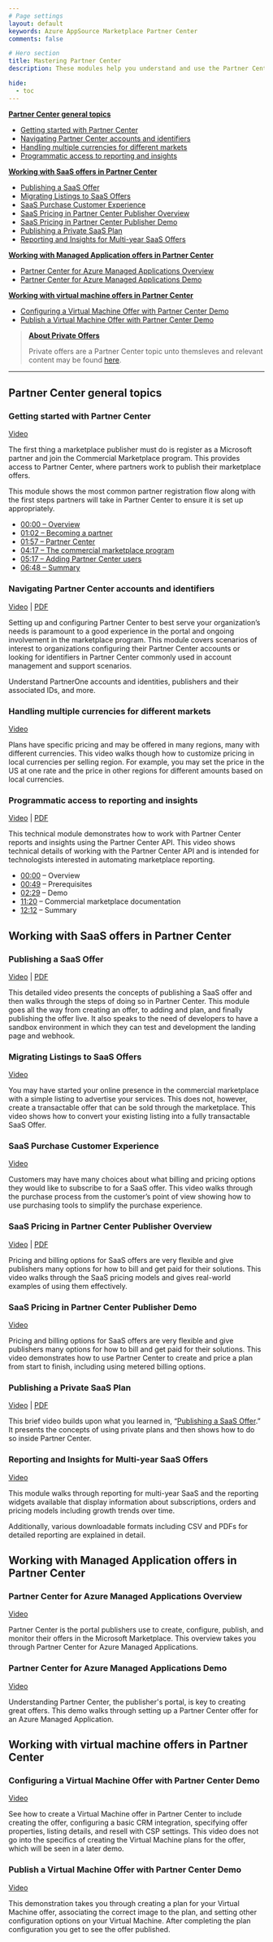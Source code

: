 ```yaml
---
# Page settings
layout: default
keywords: Azure AppSource Marketplace Partner Center
comments: false

# Hero section
title: Mastering Partner Center
description: These modules help you understand and use the Partner Center portal to publish your commercial marketplace offer.

hide:
  - toc
---
```


<!-- no toc -->
**[Partner Center general topics](#partner-center-general-topics)**

  - [Getting started with Partner Center](#getting-started-with-partner-center)
  - [Navigating Partner Center accounts and identifiers](#navigating-partner-center-accounts-and-identifiers)
  - [Handling multiple currencies for different markets](#handling-multiple-currencies-for-different-markets)
  - [Programmatic access to reporting and insights](#programmatic-access-to-reporting-and-insights)

**[Working with SaaS offers in Partner Center](#working-with-saas-offers-in-partner-center)**

  - [Publishing a SaaS Offer](#publishing-a-saas-offer)
  - [Migrating Listings to SaaS Offers](#migrating-listings-to-saas-offers)
  - [SaaS Purchase Customer Experience](#saas-purchase-customer-experience)
  - [SaaS Pricing in Partner Center Publisher Overview](#saas-pricing-in-partner-center-publisher-overview)
  - [SaaS Pricing in Partner Center Publisher Demo](#saas-pricing-in-partner-center-publisher-demo)
  - [Publishing a Private SaaS Plan](#publishing-a-private-saas-plan)
  - [Reporting and Insights for Multi-year SaaS Offers](#reporting-and-insights-for-multi-year-saas-offers)

**[Working with Managed Application offers in Partner Center](#working-with-managed-application-offers-in-partner-center)**

  - [Partner Center for Azure Managed Applications Overview](#partner-center-for-azure-managed-applications-overview)
  - [Partner Center for Azure Managed Applications Demo](#partner-center-for-azure-managed-applications-demo)

**[Working with virtual machine offers in Partner Center](#working-with-virtual-machine-offers-in-partner-center)**

  - [Configuring a Virtual Machine Offer with Partner Center Demo](#configuring-a-virtual-machine-offer-with-partner-center-demo)
  - [Publish a Virtual Machine Offer with Partner Center Demo](#publish-a-virtual-machine-offer-with-partner-center-demo)

> **[About Private Offers](./private-offers.md)**
>
> Private offers are a Partner Center topic unto themsleves and relevant content may be found [here](./private-offers.md).

---

## Partner Center general topics

### Getting started with Partner Center

<a target="_blank" href="https://aka.ms/AAofj3k">Video</a>

The first thing a marketplace publisher must do is register as a Microsoft partner and join the Commercial Marketplace program. This provides access to Partner Center, where partners work to publish their marketplace offers.

This module shows the most common partner registration flow along with the first steps partners will take in Partner Center to ensure it is set up appropriately.

- <a target="_blank" href="https://www.youtube.com/watch?v=xIrWNK055Bc">00:00 – Overview</a>
- <a target="_blank" href="https://youtu.be/xIrWNK055Bc?t=62">01:02 – Becoming a partner</a>
- <a target="_blank" href="https://youtu.be/xIrWNK055Bc?t=117">01:57 – Partner Center</a>
- <a target="_blank" href="https://youtu.be/xIrWNK055Bc?t=257">04:17 – The commercial marketplace program</a>
- <a target="_blank" href="https://youtu.be/xIrWNK055Bc?t=317">05:17 – Adding Partner Center users</a>
- <a target="_blank" href="https://youtu.be/xIrWNK055Bc?t=410">06:48 – Summary</a>

### Navigating Partner Center accounts and identifiers

<a target="_blank" href="https://aka.ms/AAnlvrh">Video</a> | [PDF](./pdfs/05-pc-ids.pdf)

Setting up and configuring Partner Center to best serve your organization’s needs is paramount to a good experience in the portal and ongoing involvement in the marketplace program. This module covers scenarios of interest to organizations configuring their Partner Center accounts or looking for identifiers in Partner Center commonly used in account management and support scenarios.

Understand PartnerOne accounts and identities, publishers and their associated IDs, and more.

### Handling multiple currencies for different markets

<a target="_blank" href="https://go.microsoft.com/fwlink/?linkid=2207055">Video</a>

Plans have specific pricing and may be offered in many regions, many with different currencies. This video walks though how to customize pricing in local currencies per selling region. For example, you may set the price in the US at one rate and the price in other regions for different amounts based on local currencies.

### Programmatic access to reporting and insights

<a target="_blank" href="https://go.microsoft.com/fwlink/?linkid=2223619">Video</a> | [PDF](./pdfs/03.6-programmatic-access-to-reporting-and-insights.pdf)

This technical module demonstrates how to work with Partner Center reports and insights using the Partner Center API. This video shows technical details of working with the Partner Center API and is intended for technologists interested in automating marketplace reporting.

- <a target="_blank" href="https://www.youtube.com/watch?v=-YEy5VBsSdk&t=0s">00:00</a> – Overview
- <a target="_blank" href="https://www.youtube.com/watch?v=-YEy5VBsSdk&t=49s">00:49</a> – Prerequisites
- <a target="_blank" href="https://www.youtube.com/watch?v=-YEy5VBsSdk&t=149s">02:29</a> – Demo
- <a target="_blank" href="https://www.youtube.com/watch?v=-YEy5VBsSdk&t=680s">11:20</a> – Commercial marketplace documentation
- <a target="_blank" href="https://www.youtube.com/watch?v=-YEy5VBsSdk&t=732s">12:12</a> – Summary

## Working with SaaS offers in Partner Center

### Publishing a SaaS Offer

<a target="_blank" href="https://go.microsoft.com/fwlink/?linkid=2196318">Video</a> | [PDF](../saas/pdfs/03.1-Publishing-a-SaaS-Offer.pdf)

This detailed video presents the concepts of publishing a SaaS offer and then walks through the steps of doing so in Partner Center. This module goes all the way from creating an offer, to adding and plan, and finally publishing the offer live. It also speaks to the need of developers to have a sandbox environment in which they can test and development the landing page and webhook.

### Migrating Listings to SaaS Offers

<a target="_blank" href="https://go.microsoft.com/fwlink/?linkid=2196250">Video</a>

You may have started your online presence in the commercial marketplace with a simple listing to advertise your services. This does not, however, create a transactable offer that can be sold through the marketplace. This video shows how to convert your existing listing into a fully transactable SaaS Offer.

### SaaS Purchase Customer Experience

<a target="_blank" href="https://go.microsoft.com/fwlink/?linkid=2202782">Video</a>

Customers may have many choices about what billing and pricing options they would like to subscribe to for a SaaS offer. This video walks through the purchase process from the customer’s point of view showing how to use purchasing tools to simplify the purchase experience.

### SaaS Pricing in Partner Center Publisher Overview

<a target="_blank" href="https://go.microsoft.com/fwlink/?linkid=2201523">Video</a> | 
[PDF](../partner-center/pdfs/03.2-saas-pricing-in-partner-center-publisher-overview.pdf)

Pricing and billing options for SaaS offers are very flexible and give publishers many options for how to bill and get paid for their solutions. This video walks through the SaaS pricing models and gives real-world examples of using them effectively.

### SaaS Pricing in Partner Center Publisher Demo

<a target="_blank" href="https://go.microsoft.com/fwlink/?linkid=2201524">Video</a>

Pricing and billing options for SaaS offers are very flexible and give publishers many options for how to bill and get paid for their solutions. This video demonstrates how to use Partner Center to create and price a plan from start to finish, including using metered billing options.

### Publishing a Private SaaS Plan

<a target="_blank" href="https://go.microsoft.com/fwlink/?linkid=2196256">Video</a> | [PDF](../saas/pdfs/03.2-Publishing-Private-SaaS-Plan.pdf)

This brief video builds upon what you learned in, “[Publishing a SaaS Offer](#publishing-a-saas-offer).” It presents the concepts of using private plans and then shows how to do so inside Partner Center.

### Reporting and Insights for Multi-year SaaS Offers

<a target="_blank" href="https://go.microsoft.com/fwlink/?linkid=2215839">Video</a>

This module walks through reporting for multi-year SaaS and the reporting widgets available that display information about subscriptions, orders and pricing models including growth trends over time.

Additionally, various downloadable formats including CSV and PDFs for detailed reporting are explained in detail.

## Working with Managed Application offers in Partner Center

### Partner Center for Azure Managed Applications Overview

<a target="_blank" href="https://go.microsoft.com/fwlink/?linkid=2196143">Video</a>

Partner Center is the portal publishers use to create, configure, publish, and monitor their offers in the Microsoft Marketplace. This overview takes you through Partner Center for Azure Managed Applications.

### Partner Center for Azure Managed Applications Demo

<a target="_blank" href="https://go.microsoft.com/fwlink/?linkid=2196410">Video</a>

Understanding Partner Center, the publisher's portal, is key to creating great offers. This demo walks through setting up a Partner Center offer for an Azure Managed Application.

## Working with virtual machine offers in Partner Center

### Configuring a Virtual Machine Offer with Partner Center Demo

<a href="https://go.microsoft.com/fwlink/?linkid=2197587" target="_blank">Video</a>

See how to create a Virtual Machine offer in Partner Center to include creating the offer, configuring a basic CRM integration, specifying offer properties, listing details, and resell with CSP settings. This video does not go into the specifics of creating the Virtual Machine plans for the offer, which will be seen in a later demo.

### Publish a Virtual Machine Offer with Partner Center Demo

<a href="https://go.microsoft.com/fwlink/?linkid=2197498" target="_blank">Video</a>

This demonstration takes you through creating a plan for your Virtual Machine offer, associating the correct image to the plan, and setting other configuration options on your Virtual Machine. After completing the plan configuration you get to see the offer published.